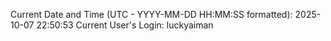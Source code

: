 Current Date and Time (UTC - YYYY-MM-DD HH:MM:SS formatted): 2025-10-07 22:50:53
Current User's Login: luckyaiman
